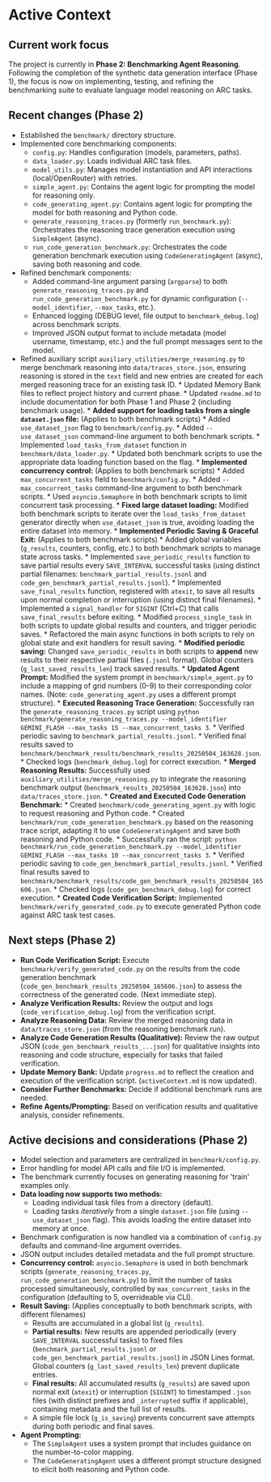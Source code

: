 # Active Context

## Current work focus

The project is currently in **Phase 2: Benchmarking Agent Reasoning**. Following the completion of the synthetic data generation interface (Phase 1), the focus is now on implementing, testing, and refining the benchmarking suite to evaluate language model reasoning on ARC tasks.

## Recent changes (Phase 2)

*   Established the `benchmark/` directory structure.
*   Implemented core benchmarking components:
    *   `config.py`: Handles configuration (models, parameters, paths).
    *   `data_loader.py`: Loads individual ARC task files.
    *   `model_utils.py`: Manages model instantiation and API interactions (local/OpenRouter) with retries.
    *   `simple_agent.py`: Contains the agent logic for prompting the model for reasoning only.
    *   `code_generating_agent.py`: Contains agent logic for prompting the model for both reasoning and Python code.
    *   `generate_reasoning_traces.py` (formerly `run_benchmark.py`): Orchestrates the reasoning trace generation execution using `SimpleAgent` (async).
    *   `run_code_generation_benchmark.py`: Orchestrates the code generation benchmark execution using `CodeGeneratingAgent` (async), saving both reasoning and code.
*   Refined benchmark components:
    *   Added command-line argument parsing (`argparse`) to both `generate_reasoning_traces.py` and `run_code_generation_benchmark.py` for dynamic configuration (`--model_identifier`, `--max_tasks`, etc.).
    *   Enhanced logging (DEBUG level, file output to `benchmark_debug.log`) across benchmark scripts.
    *   Improved JSON output format to include metadata (model username, timestamp, etc.) and the full prompt messages sent to the model.
*   Refined auxiliary script `auxiliary_utilities/merge_reasoning.py` to merge benchmark reasoning into `data/traces_store.json`, ensuring reasoning is stored in the `text` field and new entries are created for each merged reasoning trace for an existing task ID.
        *   Updated Memory Bank files to reflect project history and current phase.
        *   Updated `readme.md` to include documentation for both Phase 1 and Phase 2 (including benchmark usage).
        *   **Added support for loading tasks from a single `dataset.json` file:** (Applies to both benchmark scripts)
            *   Added `use_dataset_json` flag to `benchmark/config.py`.
            *   Added `--use_dataset_json` command-line argument to both benchmark scripts.
            *   Implemented `load_tasks_from_dataset` function in `benchmark/data_loader.py`.
            *   Updated both benchmark scripts to use the appropriate data loading function based on the flag.
        *   **Implemented concurrency control:** (Applies to both benchmark scripts)
            *   Added `max_concurrent_tasks` field to `benchmark/config.py`.
            *   Added `--max_concurrent_tasks` command-line argument to both benchmark scripts.
            *   Used `asyncio.Semaphore` in both benchmark scripts to limit concurrent task processing.
            *   **Fixed large dataset loading:** Modified both benchmark scripts to iterate over the `load_tasks_from_dataset` generator directly when `use_dataset_json` is true, avoiding loading the entire dataset into memory.
            *   **Implemented Periodic Saving & Graceful Exit:** (Applies to both benchmark scripts)
                *   Added global variables (`g_results`, counters, config, etc.) to both benchmark scripts to manage state across tasks.
                *   Implemented `save_periodic_results` function to save partial results every `SAVE_INTERVAL` successful tasks (using distinct partial filenames: `benchmark_partial_results.jsonl` and `code_gen_benchmark_partial_results.jsonl`).
                *   Implemented `save_final_results` function, registered with `atexit`, to save all results upon normal completion or interruption (using distinct final filenames).
                *   Implemented a `signal_handler` for `SIGINT` (Ctrl+C) that calls `save_final_results` before exiting.
                *   Modified `process_single_task` in both scripts to update global results and counters, and trigger periodic saves.
                *   Refactored the main async functions in both scripts to rely on global state and exit handlers for result saving.
                *   **Modified periodic saving:** Changed `save_periodic_results` in both scripts to **append** new results to their respective partial files (`.jsonl` format). Global counters (`g_last_saved_results_len`) track saved results.
                *   **Updated Agent Prompt:** Modified the system prompt in `benchmark/simple_agent.py` to include a mapping of grid numbers (0-9) to their corresponding color names. (Note: `code_generating_agent.py` uses a different prompt structure).
        *   **Executed Reasoning Trace Generation:** Successfully ran the `generate_reasoning_traces.py` script using `python benchmark/generate_reasoning_traces.py --model_identifier GEMINI_FLASH --max_tasks 15 --max_concurrent_tasks 3`.
            *   Verified periodic saving to `benchmark_partial_results.jsonl`.
            *   Verified final results saved to `benchmark/benchmark_results/benchmark_results_20250504_163628.json`.
            *   Checked logs (`benchmark_debug.log`) for correct execution.
        *   **Merged Reasoning Results:** Successfully used `auxiliary_utilities/merge_reasoning.py` to integrate the reasoning benchmark output (`benchmark_results_20250504_163628.json`) into `data/traces_store.json`.
        *   **Created and Executed Code Generation Benchmark:**
            *   Created `benchmark/code_generating_agent.py` with logic to request reasoning and Python code.
            *   Created `benchmark/run_code_generation_benchmark.py` based on the reasoning trace script, adapting it to use `CodeGeneratingAgent` and save both reasoning and Python code.
            *   Successfully ran the script: `python benchmark/run_code_generation_benchmark.py --model_identifier GEMINI_FLASH --max_tasks 10 --max_concurrent_tasks 3`.
            *   Verified periodic saving to `code_gen_benchmark_partial_results.jsonl`.
            *   Verified final results saved to `benchmark/benchmark_results/code_gen_benchmark_results_20250504_165606.json`.
            *   Checked logs (`code_gen_benchmark_debug.log`) for correct execution.
        *   **Created Code Verification Script:** Implemented `benchmark/verify_generated_code.py` to execute generated Python code against ARC task test cases.

## Next steps (Phase 2)

*   **Run Code Verification Script:** Execute `benchmark/verify_generated_code.py` on the results from the code generation benchmark (`code_gen_benchmark_results_20250504_165606.json`) to assess the correctness of the generated code. (Next immediate step).
*   **Analyze Verification Results:** Review the output and logs (`code_verification_debug.log`) from the verification script.
*   **Analyze Reasoning Data:** Review the merged reasoning data in `data/traces_store.json` (from the reasoning benchmark run).
*   **Analyze Code Generation Results (Qualitative):** Review the raw output JSON (`code_gen_benchmark_results_...json`) for qualitative insights into reasoning and code structure, especially for tasks that failed verification.
*   **Update Memory Bank:** Update `progress.md` to reflect the creation and execution of the verification script. (`activeContext.md` is now updated).
*   **Consider Further Benchmarks:** Decide if additional benchmark runs are needed.
*   **Refine Agents/Prompting:** Based on verification results and qualitative analysis, consider refinements.

## Active decisions and considerations (Phase 2)

*   Model selection and parameters are centralized in `benchmark/config.py`.
*   Error handling for model API calls and file I/O is implemented.
*   The benchmark currently focuses on generating reasoning for 'train' examples only.
*   **Data loading now supports two methods:**
    *   Loading individual task files from a directory (default).
    *   Loading tasks *iteratively* from a single `dataset.json` file (using `--use_dataset_json` flag). This avoids loading the entire dataset into memory at once.
*   Benchmark configuration is now handled via a combination of `config.py` defaults and command-line argument overrides.
*   JSON output includes detailed metadata and the full prompt structure.
*   **Concurrency control:** `asyncio.Semaphore` is used in both benchmark scripts (`generate_reasoning_traces.py`, `run_code_generation_benchmark.py`) to limit the number of tasks processed simultaneously, controlled by `max_concurrent_tasks` in the configuration (defaulting to 5, overrideable via CLI).
*   **Result Saving:** (Applies conceptually to both benchmark scripts, with different filenames)
    *   Results are accumulated in a global list (`g_results`).
    *   **Partial results:** New results are appended periodically (every `SAVE_INTERVAL` successful tasks) to fixed files (`benchmark_partial_results.jsonl` or `code_gen_benchmark_partial_results.jsonl`) in JSON Lines format. Global counters (`g_last_saved_results_len`) prevent duplicate entries.
    *   **Final results:** All accumulated results (`g_results`) are saved upon normal exit (`atexit`) or interruption (`SIGINT`) to timestamped `.json` files (with distinct prefixes and `_interrupted` suffix if applicable), containing metadata and the full list of results.
    *   A simple file lock (`g_is_saving`) prevents concurrent save attempts during both periodic and final saves.
*   **Agent Prompting:**
    *   The `SimpleAgent` uses a system prompt that includes guidance on the number-to-color mapping.
    *   The `CodeGeneratingAgent` uses a different prompt structure designed to elicit both reasoning and Python code.

